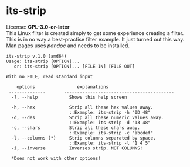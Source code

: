 # its-strip
License: **GPL-3.0-or-later**  
This Linux filter is created simply to get some experience creating a filter. This is in
no way a best-practise filter example. It just turned out this way.  
Man pages uses *pandoc* and needs to be installed.  

```
its-strip v.1.0 (amd64)
Usage: its-strip [OPTION]...
   or: its-strip [OPTION]... [FILE IN] [FILE OUT]

With no FILE, read standard input

    options                explanations                         
 --------------       ------------------------------------------
  -?, --help            Shows this help screen

  -h, --hex             Strip all these hex values away.
                        ::Example: its-strip -h "0D 48"
  -d, --des             Strip all these numeric values away.
                        ::Example: its-strip -d "13 48"
  -c, --chars           Strip all these chars away.
                        ::Example: its-strip -c "abcdef"
  -l, --columns (*)     Strip columns separated by space.
                        ::Example: its-strip -l "1 4 5"
  -i, --inverse         Inverses strip. NOT COLUMNS!

  *Does not work with other options!
```
